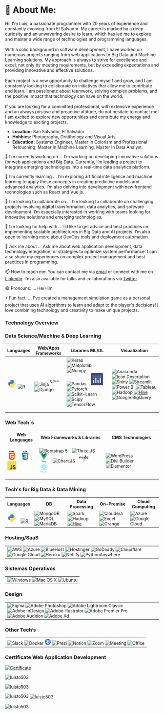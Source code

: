 # 💫 About Me:
Hi! I'm Luis, a passionate programmer with 20 years of experience and constantly evolving from El Salvador. My career is marked by a deep curiosity and an unwavering desire to learn, which has led me to explore and master a wide range of technologies and programming languages. <br><br>With a solid background in software development, I have worked on numerous projects ranging from web applications to Big Data and Machine Learning solutions. My approach is always to strive for excellence and excel, not only by meeting requirements, but by exceeding expectations and providing innovative and effective solutions. <br><br>Each project is a new opportunity to challenge myself and grow, and I am constantly looking to collaborate on initiatives that allow me to contribute and learn. I am passionate about teamwork, solving complex problems, and the positive impact that technology can have on the world. <br><br>If you are looking for a committed professional, with extensive experience and an always positive and proactive attitude, do not hesitate to contact me! I am excited to explore new opportunities and contribute my energy and knowledge to exciting projects.


- **Location:** San Salvador, El Salvador
- **Hobbies:** Photography, Ornithology and Visual Arts.
- **Education:** Systems Engineer, Master in Colorism and Professional Retouching, Master in Machine Learning, Master in Data Analyst.


🔭 I’m currently working on ...
I’m working on developing innovative solutions for web applications and Big Data. Currently, I’m leading a project to integrate emerging technologies into a real-time data analytics platform.

🌱 I’m currently learning ...
I’m exploring artificial intelligence and machine learning to apply these concepts in creating predictive models and advanced analytics. I’m also delving into development with new frontend technologies such as React and Vue.js.

👯 I’m looking to collaborate on ...
I’m looking to collaborate on challenging projects involving digital transformation, data analytics, and software development. I’m especially interested in working with teams looking for innovative solutions and emerging technologies.

🤔 I’m looking for help with ...
I’d like to get advice and best practices on implementing scalable architectures in Big Data and AI projects. I’m also open to learning more about DevOps tools and deployment automation.

💬 Ask me about ...
Ask me about web application development, data technology integration, or strategies to optimize system performance. I can also share my experiences on complex project management and best practices in programming.

📫 How to reach me: You can contact me via [email](mailto:rgbmultimedios@gmail.com) or connect with me on [LinkedIn](https://www.linkedin.com/in/luis-tobar-79129944). I'm also available for talks and collaborations via [Twitter](https://x.com/rgbmultimedios).





😄 Pronouns: ...
He/Him

⚡ Fun fact: ...
I've created a management simulation game as a personal project that uses AI algorithms to learn and adapt to the player's decisions! I love combining technology and creativity to make unique projects.


<h3>Technology Overview</h3>
<h3>Data Science/Machine & Deep Learning</h3>
<table>
    <thead>
        <tr>
            <th>Languages</th>
            <th>Web/Apps Frameworks</th>
            <th>Libraries ML/DL</th>
            <th>Visualization</th>
        </tr>
    </thead>
    <tbody>
        <tr>
            <td>
                <img src="https://raw.githubusercontent.com/devicons/devicon/master/icons/python/python-original.svg" alt="Python" height="30"/>
                <img src="https://github.com/user-attachments/assets/23954d82-17b0-4d22-b663-45424145fe16" alt="R" height="40"/>
            </td>
            <td>
                <img src="https://raw.githubusercontent.com/pallets/jinja/f8323cf4042ab058ac5b11743614c63308798541/artwork/jinjalogo.svg" alt="Jinja" height="30"/>
                <img src="https://raw.githubusercontent.com/devicons/devicon/master/icons/flask/flask-original-wordmark.svg" alt="Flask" height="30"/>
                <img src="https://github.com/user-attachments/assets/074b8bb9-5ec9-4b66-9404-0b597a3de8a9" alt="Django" height="30"/>
            </td>
            <td>
                    <img src="https://github.com/user-attachments/assets/d16e70dd-e0a0-4e0c-94e1-f5ba38d429ec" alt="Keras"  height="30" style="margin-right:10px;"/>
    <img src="https://github.com/user-attachments/assets/b891516b-be72-4a41-ac9f-baa5e76a6b19" alt="Matplotlib" height="30" style="margin-right:10px;"/>
    <img src="https://numpy.org/images/logo.svg" alt="Numpy" height="40" style="margin-right:10px;"/>
    <img src="https://pandas.pydata.org/static/img/pandas.svg" alt="Pandas" height="30" style="margin-right:10px;"/>
    <img src="https://raw.githubusercontent.com/devicons/devicon/master/icons/plotly/plotly-original.svg" alt="Plotly" height="40" style="margin-right:10px;"/>
    <img src="https://www.vectorlogo.zone/logos/pytorch/pytorch-icon.svg" alt="Pytorch" height="40" style="margin-right:10px;"/>
    <img src="https://scikit-learn.org/stable/_static/scikit-learn-logo-small.png" alt="Scikit-Learn"  height="20" style="margin-right:10px;"/>
    <img src="https://avatars.githubusercontent.com/u/288277?v=4" alt="Scipy" height="30" style="margin-right:10px;"/>
    <img src="https://www.tensorflow.org/images/tf_logo_32px.png" alt="TensorFlow" height="30"/>
</p>
            </td>
            <td>
                <img src="https://github.com/user-attachments/assets/8a963148-f144-4803-8457-923807cb9c56" alt="Anaconda" height="30"/>
                <img src="https://github.com/user-attachments/assets/1101c54e-7dcb-497f-ad6e-9f530d3687c8" alt="Icon Description" height="30"/>
                <img src="https://rstudio.com/assets/img/og/shiny-og-fb.jpg" alt="Shiny" height="30"/>
                <img src="https://github.com/user-attachments/assets/f83917af-2337-46ec-868b-ee344434a8b5" alt="Streamlit" height="30"/>
                <img src="https://pentapps.com/wp-content/uploads/2023/09/logo-BI.png" alt="Power BI" height="30"/>
                <img src="https://upload.wikimedia.org/wikipedia/commons/thumb/4/4b/Tableau_Logo.png/640px-Tableau_Logo.png" alt="Tableau" height="30"/>
                <img src="https://github.com/user-attachments/assets/eac31c78-4b59-4271-9749-c1ccd361bfbf" alt="Hadoop" height="30"/>
                <a href="https://encrypted-tbn0.gstatic.com/images?q=tbn:ANd9GcQU1DiCSZZw76FPxH88CYcg_qb6hWBteVFdTA&s">
                    <img src="https://github.com/user-attachments/assets/eac31c78-4b59-4271-9749-c1ccd361bfbf" alt="Hive" height="30"/>
                </a>
                <img src="https://logowik.com/content/uploads/images/google-bigquery6102.jpg" alt="Google BigQuery" height="50"/>
            </td>
        </tr>
    </tbody>
</table>

<h3>Web Tech´s</h3>
<table>
  <tr>
    <th>Web Languages</th>
    <th>Web Frameworks & Libraries</th>
    <th>CMS Technologies</th>
  </tr>
  <tr>
    <td>
      <p>
        <img src="https://raw.githubusercontent.com/devicons/devicon/master/icons/html5/html5-original-wordmark.svg" alt="HTML5" height="30" style="margin-right:10px;"/>
        <img src="https://raw.githubusercontent.com/devicons/devicon/master/icons/css3/css3-original-wordmark.svg" alt="CSS3" height="30" style="margin-right:10px;"/>
        <img src="https://raw.githubusercontent.com/devicons/devicon/master/icons/javascript/javascript-original.svg" alt="JavaScript" height="30"/>
      </p>
    </td>
    <td>
      <p>
        <img src="https://github.com/user-attachments/assets/a008d51b-b0f6-420e-9aec-01dd87567069" alt="Bootstrap 5" height="30" style="margin-right:10px;"/>
        <img src="https://github.com/user-attachments/assets/1a970e61-d185-44ec-a713-fa190368b929" alt="Three.JS" height="30" style="margin-right:10px;"/>
        <img src="https://raw.githubusercontent.com/devicons/devicon/master/icons/vuejs/vuejs-original-wordmark.svg" alt="Vue.JS" height="30" style="margin-right:10px;"/>
        <img src="https://www.chartjs.org/media/logo-title.svg" alt="Chart.JS" height="30" style="margin-right:10px;"/>
        <img src="https://raw.githubusercontent.com/devicons/devicon/master/icons/nodejs/nodejs-original-wordmark.svg" alt="Node.JS" height="30" style="margin-right:10px;"/>
        <img src="https://raw.githubusercontent.com/devicons/devicon/master/icons/react/react-original-wordmark.svg" alt="React" height="30"/>
      </p>
    </td>
    <td>
      <p>
        <img src="https://github.com/user-attachments/assets/15243b6d-8253-465e-bee7-88c31ee8a5a3" alt="WordPress" height="30" style="margin-right:10px;"/>
        <img src="https://miro.medium.com/v2/resize:fit:801/1*yJ_bESi7cLeMTBvPyzHHCw.png" alt="Divi Builder"  height="30" style="margin-right:10px;"/>
        <img src="https://e7.pngegg.com/pngimages/253/553/png-clipart-elementor-logo-thumbnail-tech-companies.png" alt="Elementor" height="30"/>
      </p>
    </td>
  </tr>
</table>


<h3>Tech's for Big Data & Data Mining</h3>
<table>
  <tr>
    <th>Languages</th>
    <th>DB</th>
    <th>Data Processing</th>
    <th>On-Premise</th>
    <th>Cloud Computing</th>
  </tr>
  <tr>
    <td>
      <img src="https://raw.githubusercontent.com/devicons/devicon/master/icons/python/python-original.svg" alt="Python" height="30" style="margin-right:10px;"/>
      <img src="https://github.com/user-attachments/assets/23954d82-17b0-4d22-b663-45424145fe16" alt="R" height="20"/>
    </td>
    <td>
      <img src="https://github.com/user-attachments/assets/3298a8a8-c0c1-46fb-a731-b210a72129bb" alt="MongoDB" height="20" style="margin-right:10px;"/>
      <img src="https://github.com/user-attachments/assets/d9abeaea-7408-4469-a9a4-7cda11d9d9a9" alt="MySQL" height="20" style="margin-right:10px;"/>
      <img src="https://cdn.icon-icons.com/icons2/2699/PNG/512/mariadb_logo_icon_168996.png" alt="MariaDB" height="20"/>
    </td>
    <td>
      <img src="https://github.com/user-attachments/assets/4b319825-880b-4a4d-923d-bc0a503bd337" alt="Spark" height="20" style="margin-right:10px;"/>
      <img src="https://www.vectorlogo.zone/logos/apache_hadoop/apache_hadoop-icon.svg" alt="Hadoop" height="20" style="margin-right:10px;"/>
      <a href="https://hive.apache.org/" target="_blank" rel="noreferrer">
        <img src="https://www.vectorlogo.zone/logos/apache_hive/apache_hive-icon.svg" alt="Hive" height="20"/>
      </a>
    </td>
    <td>
      <img src="https://cdn.icon-icons.com/icons2/2699/PNG/512/cloudera_logo_icon_169381.png" alt="Cloudera" height="20" style="margin-right:10px;"/>
      <img src="https://cdn.icon-icons.com/icons2/1826/PNG/512/4202106excellogomicrosoftms-115582_115719.png" alt="Excel" height="20" style="margin-right:10px;"/>
      <img src="https://upload.wikimedia.org/wikipedia/commons/thumb/e/ec/Orange-software-logo.png/640px-Orange-software-logo.png" alt="Orange" height="20"/>
    </td>
    <td>
      <img src="https://github.com/user-attachments/assets/a8cc9802-3539-45f1-9b71-8c5957e834f2" alt="Azure" height="20" style="margin-right:10px;"/>
      <img src="https://github.com/user-attachments/assets/aa087d20-234d-4cc5-acd3-aca5504abf9c" alt="Google Cloud" height="20"/>
    </td>
  </tr>
</table>

<h3>Hosting/SaaS</h3>
<table>
    <tr>
        <td>
            <img src="https://cdn.icon-icons.com/icons2/2699/PNG/96/amazon_aws_logo_icon_168666.png" alt="AWS" style="height: 20px;">
            <img src="https://github.com/user-attachments/assets/a8cc9802-3539-45f1-9b71-8c5957e834f2" alt="Azure" style="height: 20px;">
            <img src="[https://academy.bluehost.com/wp-content/uploads/2023/07/cropped-bh-transparent-logo-1-1.png](https://www.bluehost.com/content/experience-fragments/bluehost/siteheader/master/_jcr_content/root/header/logo.coreimg.svg/1685605417392/bluehost-logo.svg)" alt="BlueHost" style="height: 20px;">
            <img src="https://www.hostinger.es/h-assets/svg/icons/logos/hostinger-logo.svg#svgView(viewBox(0%200%20147%2030))" alt="Hostinger" style="height: 20px;">
            <img src="https://cdn.icon-icons.com/icons2/2699/PNG/96/godaddy_logo_icon_169094.png" alt="GoDaddy" style="height: 20px;">
            <img src="https://github.com/user-attachments/assets/63968c1e-eb84-4e30-b926-ae99b219ff36" alt="Cloudflare" style="height: 20px;">
            <img src="https://github.com/user-attachments/assets/aa087d20-234d-4cc5-acd3-aca5504abf9c" alt="Google Cloud" style="height: 20px;">
            <img src="https://www.vectorlogo.zone/logos/heroku/heroku-icon.svg" alt="Heroku" style="height: 20px;">
            <img src="https://cdn.icon-icons.com/icons2/2699/PNG/96/netlify_logo_icon_169924.png" alt="Netlify" style="height: 20px;">
            <img src="https://camo.githubusercontent.com/d4df6855e2016f03f3a10b6f06e4f356286a81dfa90289cd61d6da57b118fd98/68747470733a2f2f636f6e76656e742e75732f636f6d706f6e656e74732f67726170686963732f736b696c6c732f7079616e7977686572652e706e67" alt="PythonAnywhere" style="height: 20px;">
        </td>
    </tr>
</table>

<h3>Sistemas Operativos</h3>
<table>
    <tr>
        <td>
            <img src="https://github.com/user-attachments/assets/c409710f-8377-4e11-b8e4-11c952c4e749" alt="Windows" style="height: 20px;">
            <img src="https://cdn.icon-icons.com/icons2/643/PNG/96/mac-apple-osx-desktop-software-hardware_icon-icons.com_59289.png" alt="Mac OS X" style="height: 20px;">
            <img src="https://cdn.icon-icons.com/icons2/2415/PNG/96/ubuntu_plain_wordmark_logo_icon_146632.png" alt="Ubuntu" style="height: 20px;">
        </td>
    </tr>
</table>

<h3>Design</h3>
<table>
    <tr>
        <td>
            <img src="https://github.com/user-attachments/assets/dc0ca605-c6a5-4872-be3e-26f8da96e7a3" alt="Figma" style="height: 20px;">
            <img src="https://github.com/user-attachments/assets/6eefc25b-2874-44b6-8ecc-fa759dd6ed55" alt="Adobe Photoshop" style="height: 20px;">
            <img src="https://cdn.icon-icons.com/icons2/1088/PNG/96/1485282164-adobe-lightroom-lr-cc-creative-cloud_78305.png" alt="Adobe Lightroom Classic" style="height: 20px;">
            <img src="https://cdn.icon-icons.com/icons2/3070/PNG/96/adobe_indesign_software_computer_app_design_software_icon_191061.png" alt="Adobe InDesign" style="height: 20px;">
            <img src="https://github.com/user-attachments/assets/17926f4b-178f-404d-9908-489b5b702432" alt="Adobe Illustrator" style="height: 20px;">
            <img src="https://github.com/user-attachments/assets/e2341d9a-d1bc-4cbc-87ce-3673169fafa5" alt="Adobe Premier Pro" style="height: 20px;">
            <img src="https://cdn.icon-icons.com/icons2/1243/PNG/96/adobeauditionicon_84149.png" alt="Adobe Audition" style="height: 20px;">
            <img src="https://github.com/user-attachments/assets/33a8e371-b560-477b-b853-6745097ecaad" alt="Adobe Xd" style="height: 20px;">
        </td>
    </tr>
</table>

<h3>Other Tech’s</h3>
<table>
    <tr>
        <td>
            <img src="https://github.com/user-attachments/assets/3751a342-25ec-4330-8228-78915815c09e" alt="Slack" style="height: 20px;">
            <img src="https://www.docker.com/wp-content/uploads/2023/08/logo-guide-logos-1.svg" alt="Docker" style="height: 40px;">
            <img src="https://raw.githubusercontent.com/devicons/devicon/master/icons/kubernetes/kubernetes-plain.svg" alt="Kubernetes" style="height: 20px;">
            <img src="https://assets.prezicdn.net/assets-versioned/coverservice-versioned/4383-b61694b/coverservice/webflow/images/Vectors-Wrapper.svg" alt="Prezi" style="height: 20px;">
            <img src="https://cdn.icon-icons.com/icons2/2389/PNG/96/notion_logo_icon_145025.png" alt="Notion" style="height: 20px;">
            <img src="https://cdn.icon-icons.com/icons2/2389/PNG/96/zoom_logo_icon_144706.png" alt="Zoom" style="height: 20px;">
            <img src="https://cdn.icon-icons.com/icons2/2397/PNG/96/microsoft_office_teams_logo_icon_145726.png" alt="Meeting" style="height: 20px;">
            <img src="https://cdn.icon-icons.com/icons2/1826/PNG/96/4202103logomicrosoftmsofficesocialsocialmedia-115585_115716.png" alt="Office" style="height: 20px;">
        </td>
    </tr>
</table>

    
### Certificate Web Application Development

[![Certificate](https://img.icons8.com/ios/50/000000/certificate.png)](https://drive.google.com/file/d/1cni0NAWmIDBMocpi6v-sy910ykjJGoFh/view?usp=sharing)


<p align="left"> <img src="https://komarev.com/ghpvc/?username=luisto503&label=Profile%20views&color=0e75b6&style=flat" alt="luisto503" /> </p>

<p align="left"> <a href="https://github.com/ryo-ma/github-profile-trophy"><img src="https://github-profile-trophy.vercel.app/?username=luisto503" alt="luisto503" /></a> </p>

<p><img align="left" src="https://github-readme-stats.vercel.app/api/top-langs?username=luisto503&show_icons=true&locale=en&layout=compact" alt="luisto503" /></p>

<p>&nbsp;<img align="center" src="https://github-readme-stats.vercel.app/api?username=luisto503&show_icons=true&locale=en" alt="luisto503" /></p>

<p><img align="center" src="https://github-readme-streak-stats.herokuapp.com/?user=luisto503&" alt="luisto503" /></p>

